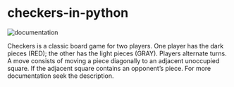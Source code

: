 # checkers-in-python
![documentation](https://user-images.githubusercontent.com/42700427/180664995-ac2eb5cd-dac9-4554-bbf8-978e0e72fc10.gif)

Checkers is a classic board game for two players. One player has the dark pieces (RED); the other has the light pieces (GRAY). Players alternate turns. A move consists of moving a piece diagonally to an adjacent unoccupied square. If the adjacent square contains an opponent’s piece. For more documentation seek the description.
